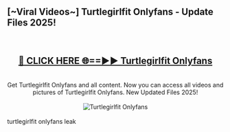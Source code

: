 <h2>[~Viral Videos~] Turtlegirlfit Onlyfans - Update Files 2025!</h2>
<br>
<div align="center">
<h2><a href="https://betterlinks.top/A2PfLJ" rel="nofollow">🔴 CLICK HERE 🌐==►► Turtlegirlfit Onlyfans</a></h2>
<br>
Get Turtlegirlfit Onlyfans and all content. Now you can access all videos and pictures of Turtlegirlfit Onlyfans. New Updated Files 2025!
<br>
<br>
<a href="https://betterlinks.top/A2PfLJ" rel="nofollow" data-target="animated-image.originalLink"><img src="https://i.ibb.co.com/WyWwxjT/player-gif2.gif" alt="Turtlegirlfit Onlyfans" style="max-width: 100%; display: inline-block;" data-target="animated-image.originalImage"></a>
</div>
<br>
turtlegirlfit onlyfans leak